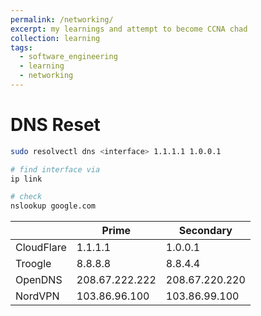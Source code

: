 ```yaml
---
permalink: /networking/
excerpt: my learnings and attempt to become CCNA chad
collection: learning
tags:
  - software_engineering
  - learning
  - networking
---
```


# DNS Reset

```sh
sudo resolvectl dns <interface> 1.1.1.1 1.0.0.1

# find interface via
ip link

# check
nslookup google.com
```

|            | Prime             | Secondary         |
| ---------- | ----------------- | ----------------- |
| CloudFlare | 1.1.1.1           | 1.0.0.1           |
| Troogle    | 8.8.8.8           | 8.8.4.4           |
| OpenDNS    | 208.67.222.222    | 208.67.220.220    |
| NordVPN    | 103.86.96.100<br> | 103.86.99.100<br> |
